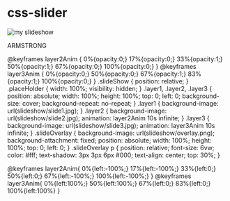 # css-slider


<!--------------HTML---------------->



<div class="slideShow">
    <img class="placeHolder" src="slideshow/slide1.jpg" alt="my slideshow">
    <div class="layer1"></div>
    <div class="layer2"></div>
    <div class="layer3"></div>
    <div class="slideOverlay"><p>ARMSTRONG</p></div>
</div>


<!----------------CSS------------------->





@keyframes layer2Anim {
    0%{opacity:0;}
    17%{opacity:0;}
    33%{opacity:1;}
    50%{opacity:1;}
    67%{opacity:0;}
    100%{opacity:0;}
}
@keyframes layer3Anim {
    0%{opacity:0;}
    50%{opacity:0;}
    67%{opacity:1;}
    83%{opacity:1;}
    100%{opacity:0;}
}
.slideShow {
    position: relative;
}
.placeHolder {
    width: 100%;
    visibility: hidden;
}
.layer1, .layer2, .layer3 {
    position: absolute;
    width: 100%;
    height: 100%;
    top: 0;
    left: 0;
    background-size: cover;
    background-repeat: no-repeat;
}
.layer1 {
    background-image: url(slideshow/slide1.jpg);
}
.layer2 {
    background-image: url(slideshow/slide2.jpg);
    animation: layer2Anim 10s infinite;
}
.layer3 {
    background-image: url(slideshow/slide3.jpg);
    animation: layer3Anim 10s infinite;
}
.slideOverlay {
    background-image: url(slideshow/overlay.png);
    background-attachment: fixed;
    position: absolute;
    width: 100%;
    height: 100%;
    top: 0;
    left: 0;
}
.slideOverlay p {
    position: relative;
    font-size: 6vw;
    color: #fff;
    text-shadow: 3px 3px 6px #000;
    text-align: center;
    top: 30%;
}






<!-------------ALTERNATIVE KEYFRAMES: Replace the keyframes with these if you want the images to slide, rather than fade in----------->
@keyframes layer2Anim{
    0%{left:-100%;}
    17%{left:-100%;}
    33%{left:0;}
    50%{left:0;}
    67%{left:-100%;}
    100%{left:-100%;}
}
@keyframes layer3Anim{
    0%{left:100%;}
    50%{left:100%;}
    67%{left:0;}
    83%{left:0;}
    100%{left:100%}
}

